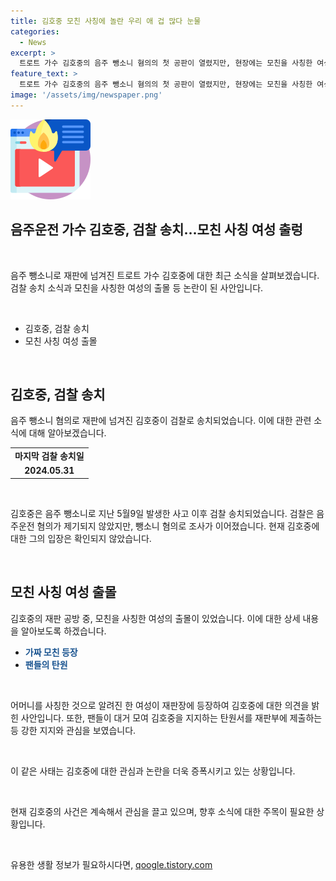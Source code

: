 ```yaml
---
title: 김호중 모친 사칭에 놀란 우리 애 겁 많다 눈물
categories:
  - News
excerpt: >
  트로트 가수 김호중의 음주 뺑소니 혐의의 첫 공판이 열렸지만, 현장에는 모친을 사칭한 여성이 등장하는 등 혼란이 빚어졌다. 이 여성은 김호중의 어머니를 자처하며 팬들에게 메시지를 전했지만, 나중에 그것이 사실이 아니라는 것이 드러났다. 법정에는 김호중의 아버지만 출석한 가운데, 김호중 측은 공소사실에 대한 입장을 내지 않았고, 다음 재판에서 입장을 내기로 했다. 김호중은 음주운전과 뺑소니 혐의로 재판에 넘겨졌으며, 검찰은 음주운전 혐의는 기소하지 않았다.
feature_text: >
  트로트 가수 김호중의 음주 뺑소니 혐의의 첫 공판이 열렸지만, 현장에는 모친을 사칭한 여성이 등장하는 등 혼란이 빚어졌다. 이 여성은 김호중의 어머니를 자처하며 팬들에게 메시지를 전했지만, 나중에 그것이 사실이 아니라는 것이 드러났다. 법정에는 김호중의 아버지만 출석한 가운데, 김호중 측은 공소사실에 대한 입장을 내지 않았고, 다음 재판에서 입장을 내기로 했다. 김호중은 음주운전과 뺑소니 혐의로 재판에 넘겨졌으며, 검찰은 음주운전 혐의는 기소하지 않았다.
image: '/assets/img/newspaper.png'
---
```


<p><img src="/assets/img/news.png" alt="rentncar 속보" /></p>

<h2 data-ke-size="size26">음주운전 가수 김호중,  검찰 송치…모친 사칭 여성 출렁</h2>

<p data-ke-size="size16">&nbsp;</p>

<p>음주 뺑소니로 재판에 넘겨진 트로트 가수 김호중에 대한 최근 소식을 살펴보겠습니다. 검찰 송치 소식과 모친을 사칭한 여성의 출몰 등 논란이 된 사안입니다.</p>

<p data-ke-size="size16">&nbsp;</p>

<ul>
  <li>김호중, 검찰 송치</li>
  <li>모친 사칭 여성 출몰</li>
</ul>

<p data-ke-size="size16">&nbsp;</p>

<h2 data-ke-size="size24">김호중, 검찰 송치</h2>

<p data-ke-size="size16">음주 뺑소니 혐의로 재판에 넘겨진 김호중이 검찰로 송치되었습니다. 이에 대한 관련 소식에 대해 알아보겠습니다.</p>

<table>
  <tbody>
    <tr>
      <td style="text-align: center; height: 17px;"><b>마지막 검찰 송치일</b></td>
    </tr>
    <tr>
      <td style="text-align: center; height: 17px;"><b>2024.05.31</b></td>
    </tr>
  </tbody>
</table>

<p data-ke-size="size16">&nbsp;</p>

<p>김호중은 음주 뺑소니로 지난 5월9일 발생한 사고 이후 검찰 송치되었습니다. 검찰은 음주운전 혐의가 제기되지 않았지만, 뺑소니 혐의로 조사가 이어졌습니다. 현재 김호중에 대한 그의 입장은 확인되지 않았습니다.</p>

<p data-ke-size="size16">&nbsp;</p>

<h2 data-ke-size="size24">모친 사칭 여성 출몰</h2>

<p data-ke-size="size16">김호중의 재판 공방 중, 모친을 사칭한 여성의 출몰이 있었습니다. 이에 대한 상세 내용을 알아보도록 하겠습니다.</p>

<ul>
  <li><b><span style="color: #1a5490;">가짜 모친 등장</span></b></li>
  <li><b><span style="color: #1a5490;">팬들의 탄원</span></b></li>
</ul>

<p data-ke-size="size16">&nbsp;</p>

<p>어머니를 사칭한 것으로 알려진 한 여성이 재판장에 등장하여 김호중에 대한 의견을 밝힌 사안입니다. 또한, 팬들이 대거 모여 김호중을 지지하는 탄원서를 재판부에 제출하는 등 강한 지지와 관심을 보였습니다.</p>

<p data-ke-size="size16">&nbsp;</p>

<p>이 같은 사태는 김호중에 대한 관심과 논란을 더욱 증폭시키고 있는 상황입니다.</p>

<p data-ke-size="size16">&nbsp;</p>

<p>현재 김호중의 사건은 계속해서 관심을 끌고 있으며, 향후 소식에 대한 주목이 필요한 상황입니다.</p>

<p data-ke-size="size16">&nbsp;</p>
유용한 생활 정보가 필요하시다면, <a href="https://qoogle.tistory.com" rel="dofollow">qoogle.tistory.com</a>


